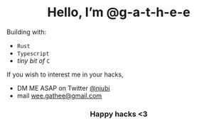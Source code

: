 <h1 align=center>Hello, I’m @g-a-t-h-e-e</h1>

Building with:
  -  ```Rust```
  -  ```Typescript```
  - _tiny bit of_ ```C```

If you wish to interest me in your hacks,
- DM ME ASAP on Twitter [@njubi ](https://twitter.com/_njubi)
- mail wee.gathee@gmail.com

<h3 align=center> Happy hacks <3 </h3>
